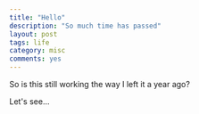 ```yaml
---
title: "Hello"
description: "So much time has passed"
layout: post
tags: life
category: misc
comments: yes
---
```


So is this still working the way I left it a year ago?

Let's see...

